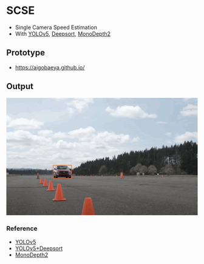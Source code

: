 # SCSE
- Single Camera Speed Estimation
- With [YOLOv5](https://github.com/ultralytics/yolov5), [Deepsort](https://github.com/mikel-brostrom/Yolov5_DeepSort_Pytorch/blob/master/track.py), [MonoDepth2](https://github.com/nianticlabs/monodepth2)

## Prototype
- https://aigobaeya.github.io/

## Output
![](./assets/test.gif)

### Reference
- [YOLOv5](https://github.com/ultralytics/yolov5)
- [YOLOv5+Deepsort](https://github.com/mikel-brostrom/Yolov5_DeepSort_Pytorch/blob/master/track.py)
- [MonoDepth2](https://github.com/nianticlabs/monodepth2)
